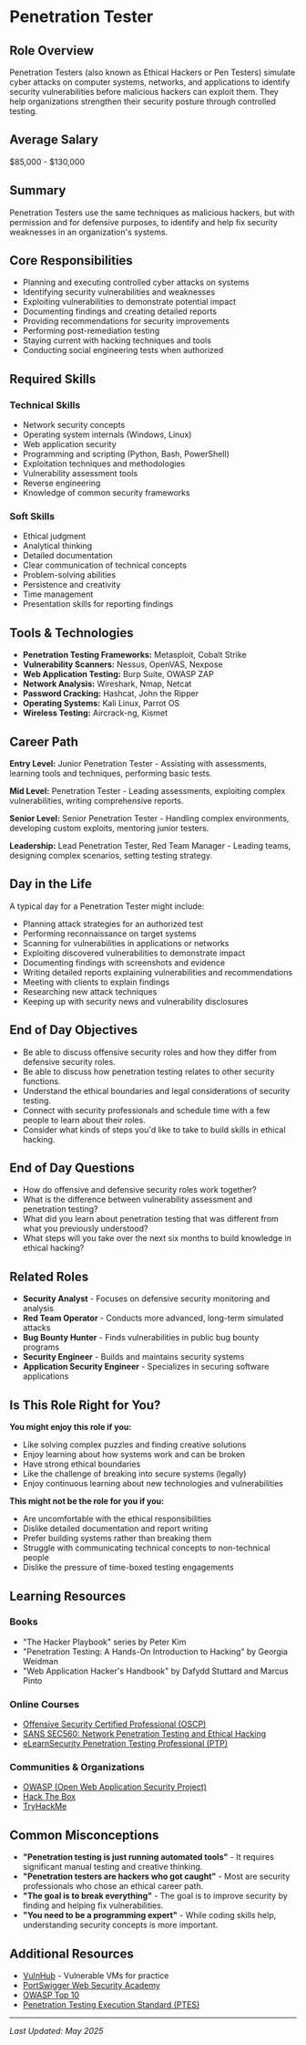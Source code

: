 # Penetration Tester

## Role Overview
Penetration Testers (also known as Ethical Hackers or Pen Testers) simulate cyber attacks on computer systems, networks, and applications to identify security vulnerabilities before malicious hackers can exploit them. They help organizations strengthen their security posture through controlled testing.

## Average Salary
$85,000 - $130,000

## Summary
Penetration Testers use the same techniques as malicious hackers, but with permission and for defensive purposes, to identify and help fix security weaknesses in an organization's systems.

## Core Responsibilities
* Planning and executing controlled cyber attacks on systems
* Identifying security vulnerabilities and weaknesses
* Exploiting vulnerabilities to demonstrate potential impact
* Documenting findings and creating detailed reports
* Providing recommendations for security improvements
* Performing post-remediation testing
* Staying current with hacking techniques and tools
* Conducting social engineering tests when authorized

## Required Skills

### Technical Skills
* Network security concepts
* Operating system internals (Windows, Linux)
* Web application security
* Programming and scripting (Python, Bash, PowerShell)
* Exploitation techniques and methodologies
* Vulnerability assessment tools
* Reverse engineering
* Knowledge of common security frameworks

### Soft Skills
* Ethical judgment
* Analytical thinking
* Detailed documentation
* Clear communication of technical concepts
* Problem-solving abilities
* Persistence and creativity
* Time management
* Presentation skills for reporting findings

## Tools & Technologies
* **Penetration Testing Frameworks:** Metasploit, Cobalt Strike
* **Vulnerability Scanners:** Nessus, OpenVAS, Nexpose
* **Web Application Testing:** Burp Suite, OWASP ZAP
* **Network Analysis:** Wireshark, Nmap, Netcat
* **Password Cracking:** Hashcat, John the Ripper
* **Operating Systems:** Kali Linux, Parrot OS
* **Wireless Testing:** Aircrack-ng, Kismet

## Career Path
**Entry Level:** Junior Penetration Tester - Assisting with assessments, learning tools and techniques, performing basic tests.

**Mid Level:** Penetration Tester - Leading assessments, exploiting complex vulnerabilities, writing comprehensive reports.

**Senior Level:** Senior Penetration Tester - Handling complex environments, developing custom exploits, mentoring junior testers.

**Leadership:** Lead Penetration Tester, Red Team Manager - Leading teams, designing complex scenarios, setting testing strategy.

## Day in the Life
A typical day for a Penetration Tester might include:

* Planning attack strategies for an authorized test
* Performing reconnaissance on target systems
* Scanning for vulnerabilities in applications or networks
* Exploiting discovered vulnerabilities to demonstrate impact
* Documenting findings with screenshots and evidence
* Writing detailed reports explaining vulnerabilities and recommendations
* Meeting with clients to explain findings
* Researching new attack techniques
* Keeping up with security news and vulnerability disclosures

## End of Day Objectives

- Be able to discuss offensive security roles and how they differ from defensive security roles.
- Be able to discuss how penetration testing relates to other security functions.
- Understand the ethical boundaries and legal considerations of security testing.
- Connect with security professionals and schedule time with a few people to learn about their roles.
- Consider what kinds of steps you'd like to take to build skills in ethical hacking.

## End of Day Questions

- How do offensive and defensive security roles work together?
- What is the difference between vulnerability assessment and penetration testing?
- What did you learn about penetration testing that was different from what you previously understood?
- What steps will you take over the next six months to build knowledge in ethical hacking?

## Related Roles
* **Security Analyst** - Focuses on defensive security monitoring and analysis
* **Red Team Operator** - Conducts more advanced, long-term simulated attacks
* **Bug Bounty Hunter** - Finds vulnerabilities in public bug bounty programs
* **Security Engineer** - Builds and maintains security systems
* **Application Security Engineer** - Specializes in securing software applications

## Is This Role Right for You?
**You might enjoy this role if you:**
* Like solving complex puzzles and finding creative solutions
* Enjoy learning about how systems work and can be broken
* Have strong ethical boundaries
* Like the challenge of breaking into secure systems (legally)
* Enjoy continuous learning about new technologies and vulnerabilities

**This might not be the role for you if you:**
* Are uncomfortable with the ethical responsibilities
* Dislike detailed documentation and report writing
* Prefer building systems rather than breaking them
* Struggle with communicating technical concepts to non-technical people
* Dislike the pressure of time-boxed testing engagements

## Learning Resources

### Books
* "The Hacker Playbook" series by Peter Kim
* "Penetration Testing: A Hands-On Introduction to Hacking" by Georgia Weidman
* "Web Application Hacker's Handbook" by Dafydd Stuttard and Marcus Pinto

### Online Courses
* [Offensive Security Certified Professional (OSCP)](https://www.offensive-security.com/pwk-oscp/)
* [SANS SEC560: Network Penetration Testing and Ethical Hacking](https://www.sans.org/cyber-security-courses/network-penetration-testing-ethical-hacking/)
* [eLearnSecurity Penetration Testing Professional (PTP)](https://elearnsecurity.com/product/ecpptv2-certification/)

### Communities & Organizations
* [OWASP (Open Web Application Security Project)](https://owasp.org/)
* [Hack The Box](https://www.hackthebox.eu/)
* [TryHackMe](https://tryhackme.com/)

## Common Misconceptions
* **"Penetration testing is just running automated tools"** - It requires significant manual testing and creative thinking.
* **"Penetration testers are hackers who got caught"** - Most are security professionals who chose an ethical career path.
* **"The goal is to break everything"** - The goal is to improve security by finding and helping fix vulnerabilities.
* **"You need to be a programming expert"** - While coding skills help, understanding security concepts is more important.

## Additional Resources
* [VulnHub](https://www.vulnhub.com/) - Vulnerable VMs for practice
* [PortSwigger Web Security Academy](https://portswigger.net/web-security)
* [OWASP Top 10](https://owasp.org/www-project-top-ten/)
* [Penetration Testing Execution Standard (PTES)](http://www.pentest-standard.org/)

---

_Last Updated: May 2025_






